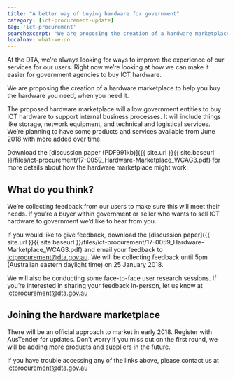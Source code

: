 ```yaml
---
title: "A better way of buying hardware for government"
category: [ict-procurement-update]
tag: 'ict-procurement'
searchexcerpt: "We are proposing the creation of a hardware marketplace to help you buy the hardware you need, when you need it."
localnav: what-we-do
---
```


At the DTA, we’re always looking for ways to improve the experience of our services for our users. Right now we’re looking at how we can make it easier for government agencies to buy ICT hardware.
 
We are proposing the creation of a hardware marketplace to help you buy the hardware you need, when you need it.

The proposed hardware marketplace will allow government entities to buy ICT hardware to support internal business processes. It will include things like storage, network equipment, and technical and logistical services. We’re planning to have some products and services available from June 2018 with more added over time.

Download the [discussion paper (PDF991kb)]({{ site.url }}{{ site.baseurl }}/files/ict-procurement/17-0059_Hardware-Marketplace_WCAG3.pdf) for more details about how the hardware marketplace might work.

## What do you think?
We’re collecting feedback from our users to make sure this will meet their needs. If you’re a buyer within government or seller who wants to sell ICT hardware to government we’d like to hear from you.

If you would like to give feedback, download the [discussion paper]({{ site.url }}{{ site.baseurl }}/files/ict-procurement/17-0059_Hardware-Marketplace_WCAG3.pdf) and email your feedback to [ictprocurement@dta.gov.au](mailto:ictprocurement@dta.gov.au). We will be collecting feedback until 5pm (Australian eastern daylight time) on 25 January 2018.

We will also be conducting some face-to-face user research sessions. If you’re interested in sharing your feedback in-person, let us know at [ictprocurement@dta.gov.au](mailto:ictprocurement@dta.gov.au)

## Joining the hardware marketplace

There will be an official approach to market in early 2018. Register with AusTender for updates. Don’t worry if you miss out on the first round, we will be adding more products and suppliers in the future.

If you have trouble accessing any of the links above, please contact us at [ictprocurement@dta.gov.au](mailto:ictprocurement@dta.gov.au)

